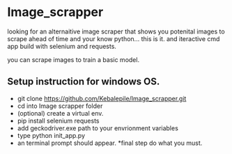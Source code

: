 # Image_scrapper
looking for an alternaitive image scraper that shows you potenital images to scrape ahead of time and your know python... this is it. and iteractive cmd app build with selenium and requests.

you can scrape images to train a basic model.

## Setup instruction for windows OS.

* git clone https://github.com/Kebalepile/Image_scrapper.git
* cd into Image scrapper folder
* (optional) create a virtual env.
* pip install selenium requests
* add geckodriver.exe path to your envrionment variables
* type python init_app.py
* an terminal prompt should appear.
*final step do what you must.
